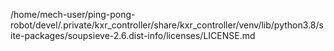 /home/mech-user/ping-pong-robot/devel/.private/kxr_controller/share/kxr_controller/venv/lib/python3.8/site-packages/soupsieve-2.6.dist-info/licenses/LICENSE.md
